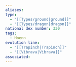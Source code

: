 ```yaml
---
aliases: 
type:
  - "[[Types/ground|ground]]"
  - "[[Types/dragon|dragon]]"
national dex number: 330
tags:
  - Hoenn
evolution line:
  - "[[Trapinch|Trapinch]]"
  - "[[Vibrava|Vibrava]]"
associated: 
---
```

